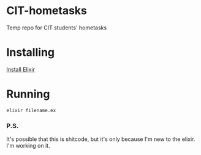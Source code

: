 # CIT-hometasks
Temp repo for CIT students' hometasks

# Installing
[Install Elixir](https://elixir-lang.org/install.html)

# Running
```
elixir filename.ex
```

### P.S.
It's possible that this is shitcode, but it's only because I'm new to the elixir. I'm working on it.


